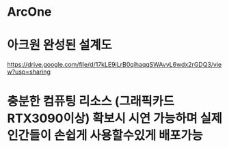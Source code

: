 # ArcOne
# 아크원 완성된 설계도
https://drive.google.com/file/d/17kLE9iLrB0qihaqqSWAvvL6wdx2rGDQ3/view?usp=sharing
# 충분한 컴퓨팅 리소스 (그래픽카드 RTX3090이상) 확보시 시연 가능하며 실제 인간들이 손쉽게 사용할수있게 배포가능

